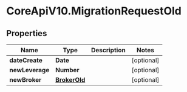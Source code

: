 # CoreApiV10.MigrationRequestOld

## Properties
Name | Type | Description | Notes
------------ | ------------- | ------------- | -------------
**dateCreate** | **Date** |  | [optional] 
**newLeverage** | **Number** |  | [optional] 
**newBroker** | [**BrokerOld**](BrokerOld.md) |  | [optional] 


